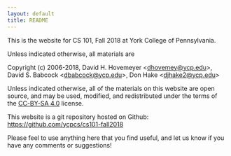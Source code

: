 ```yaml
---
layout: default
title: README
---
```


This is the website for CS 101, Fall 2018 at York College of Pennsylvania.

Unless indicated otherwise, all materials are

Copyright (c) 2006-2018, David H. Hovemeyer &lt;<dhovemey@ycp.edu>&gt;, David S. Babcock &lt;<dbabcock@ycp.edu>&gt;, Don Hake &lt;<djhake2@ycp.edu>&gt;

Unless indicated otherwise, all of the materials on this website are open source, and may be used, modified, and redistributed under the terms of the [CC-BY-SA 4.0](http://creativecommons.org/licenses/by-sa/4.0/) license.

This website is a git repository hosted on Github: <https://github.com/ycpcs/cs101-fall2018>

Please feel to use anything here that you find useful, and let us know if you have any comments or suggestions!
